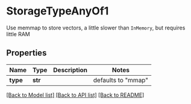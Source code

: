 # StorageTypeAnyOf1

Use memmap to store vectors, a little slower than `InMemory`, but requires little RAM
## Properties
Name | Type | Description | Notes
------------ | ------------- | ------------- | -------------
**type** | **str** |  | defaults to "mmap"

[[Back to Model list]](../README.md#documentation-for-models) [[Back to API list]](../README.md#documentation-for-api-endpoints) [[Back to README]](../README.md)



